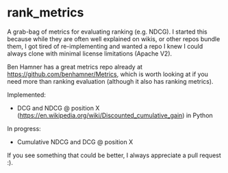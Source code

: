 # rank_metrics

A grab-bag of metrics for evaluating ranking (e.g. NDCG).  I started this because while they are often well explained
on wikis, or other repos bundle them, I got tired of re-implementing and wanted a repo I knew I could always clone
with minimal license limitations (Apache V2).

Ben Hamner has a great metrics repo already at https://github.com/benhamner/Metrics, which is worth looking at
if you need more than ranking evaluation (although it also has ranking metrics).

Implemented:
 * DCG and NDCG @ position X (https://en.wikipedia.org/wiki/Discounted_cumulative_gain) in Python
 
In progress:
 * Cumulative NDCG and DCG @ position X


If you see something that could be better, I always appreciate a pull request :).
